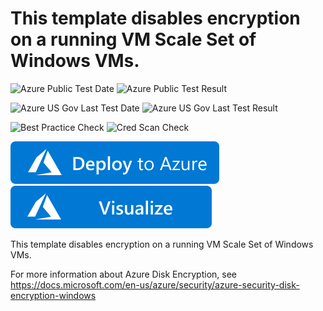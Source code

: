 # This template disables encryption on a running VM Scale Set of Windows VMs.

![Azure Public Test Date](https://azurequickstartsservice.blob.core.windows.net/badges/quickstarts/microsoft.compute/decrypt-vmss-windows/PublicLastTestDate.svg)
![Azure Public Test Result](https://azurequickstartsservice.blob.core.windows.net/badges/quickstarts/microsoft.compute/decrypt-vmss-windows/PublicDeployment.svg)

![Azure US Gov Last Test Date](https://azurequickstartsservice.blob.core.windows.net/badges/quickstarts/microsoft.compute/decrypt-vmss-windows/FairfaxLastTestDate.svg)
![Azure US Gov Last Test Result](https://azurequickstartsservice.blob.core.windows.net/badges/quickstarts/microsoft.compute/decrypt-vmss-windows/FairfaxDeployment.svg)

![Best Practice Check](https://azurequickstartsservice.blob.core.windows.net/badges/quickstarts/microsoft.compute/decrypt-vmss-windows/BestPracticeResult.svg)
![Cred Scan Check](https://azurequickstartsservice.blob.core.windows.net/badges/quickstarts/microsoft.compute/decrypt-vmss-windows/CredScanResult.svg)

[![Deploy To Azure](https://raw.githubusercontent.com/Azure/azure-quickstart-templates/master/1-CONTRIBUTION-GUIDE/images/deploytoazure.svg?sanitize=true)](https://portal.azure.com/#create/Microsoft.Template/uri/https%3A%2F%2Fraw.githubusercontent.com%2FAzure%2Fazure-quickstart-templates%2Fmaster%2Fquickstarts%2Fmicrosoft.compute%2Fdecrypt-vmss-windows%2Fazuredeploy.json)  [![Visualize](https://raw.githubusercontent.com/Azure/azure-quickstart-templates/master/1-CONTRIBUTION-GUIDE/images/visualizebutton.svg?sanitize=true)](http://armviz.io/#/?load=https%3A%2F%2Fraw.githubusercontent.com%2FAzure%2Fazure-quickstart-templates%2Fmaster%2Fquickstarts%2Fmicrosoft.compute%2Fdecrypt-vmss-windows%2Fazuredeploy.json)

This template disables encryption on a running VM Scale Set of Windows VMs.

For more information about Azure Disk Encryption, see https://docs.microsoft.com/en-us/azure/security/azure-security-disk-encryption-windows



